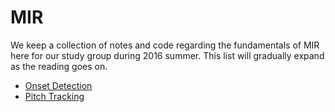 # MIR
We keep a collection of notes and code regarding the fundamentals of MIR here for our study group during 2016 summer. This list will gradually expand as the reading goes on.

* [Onset Detection](https://github.com/liang-chen/MIR/blob/master/onset.md)
* [Pitch Tracking](https://github.com/liang-chen/MIR/blob/master/notes/pitch.md)